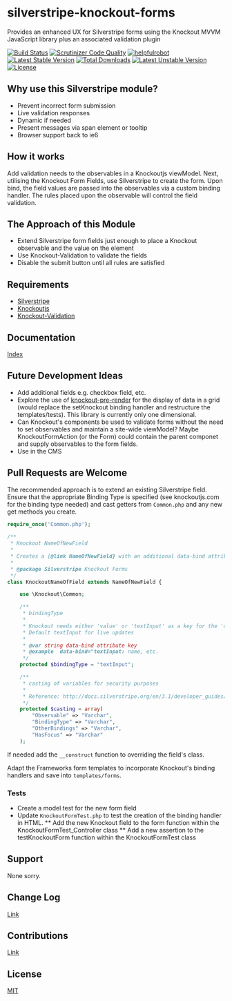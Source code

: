 # silverstripe-knockout-forms
Provides an enhanced UX for Silverstripe forms using the Knockout MVVM JavaScript library plus an associated validation plugin

[![Build Status](https://travis-ci.org/AntonyThorpe/silverstripe-knockout-forms.svg?branch=master)](https://travis-ci.org/AntonyThorpe/silverstripe-knockout-forms)
[![Scrutinizer Code Quality](https://scrutinizer-ci.com/g/AntonyThorpe/silverstripe-knockout-forms/badges/quality-score.png?b=master)](https://scrutinizer-ci.com/g/AntonyThorpe/silverstripe-knockout-forms/?branch=master)
[![helpfulrobot](https://helpfulrobot.io/antonythorpe/silverstripe-knockout-forms/badge)](http://addons.silverstripe.org/add-ons/antonythorpe/silverstripe-knockout-forms)
[![Latest Stable Version](https://poser.pugx.org/antonythorpe/silverstripe-knockout-forms/v/stable)](https://packagist.org/packages/antonythorpe/silverstripe-knockout-forms)
[![Total Downloads](https://poser.pugx.org/antonythorpe/silverstripe-knockout-forms/downloads)](https://packagist.org/packages/antonythorpe/silverstripe-knockout-forms)
[![Latest Unstable Version](https://poser.pugx.org/antonythorpe/silverstripe-knockout-forms/v/unstable)](https://packagist.org/packages/antonythorpe/silverstripe-knockout-forms)
[![License](https://poser.pugx.org/antonythorpe/silverstripe-knockout-forms/license)](https://packagist.org/packages/antonythorpe/silverstripe-knockout-forms)

## Why use this Silverstripe module?
* Prevent incorrect form submission
* Live validation responses
* Dynamic if needed
* Present messages via span element or tooltip
* Browser support back to ie6

## How it works 
Add validation needs to the observables in a Knockoutjs viewModel.  Next, utilising the Knockout Form Fields, use Silverstripe to create the form.  Upon bind, the field values are passed into the observables via a custom binding handler.  The rules placed upon the observable will control the field validation.

## The Approach of this Module
- Extend Silverstripe form fields just enough to place a Knockout observable and the value on the element
- Use Knockout-Validation to validate the fields
- Disable the submit button until all rules are satisfied

## Requirements
* [Silverstripe](http://www.silverstripe.org)
* [Knockoutjs](http://knockoutjs.com/documentation/introduction.html)
* [Knockout-Validation](https://github.com/Knockout-Contrib/Knockout-Validation)

## Documentation
[Index](/docs/en/index.md)

## Future Development Ideas
- Add additional fields e.g. checkbox field, etc.
- Explore the use of [knockout-pre-render](https://github.com/ErikSchierboom/knockout-pre-rendered) for the display of data in a grid (would replace the setKnockout binding handler and restructure the templates/tests).  This library is currently only one dimensional.
- Can Knockout's components be used to validate forms without the need to set observables and maintain a site-wide viewModel?  Maybe KnockoutFormAction (or the Form) could contain the parent componet and supply observables to the form fields.
- Use in the CMS

## Pull Requests are Welcome
The recommended approach is to extend an existing Silverstripe field.  Ensure that the appropriate Binding Type is specified (see knockoutjs.com for the binding type needed) and cast getters from `Common.php` and any new get methods you create.  
```php
require_once('Common.php');
    
/**
 * Knockout NameOfNewField
 * 
 * Creates a {@link NameOfNewField} with an additional data-bind attribute that links to a Knockout observable
 *
 * @package Silverstripe Knockout Forms
 */
class KnockoutNameOfField extends NameOfNewField {

    use \Knockout\Common;

    /**
     * bindingType
     *
     * Knockout needs either 'value' or 'textInput' as a key for the 'data-bind' HTML attribute
     * Default textInput for live updates
     *
     * @var string data-bind attribute key
     * @example  data-bind="textInput: name, etc.
     */
    protected $bindingType = "textInput";

    /**
     * casting of variables for security purposes
     *
     * Reference: http://docs.silverstripe.org/en/3.1/developer_guides/security/secure_coding/
     */
    protected $casting = array(
        "Observable" => "Varchar",
        "BindingType" => "Varchar",
        "OtherBindings" => "Varchar",
        "HasFocus" => "Varchar"
    );
```
If needed add the `__construct` function to overriding the field's class.

Adapt the Frameworks form templates to incorporate Knockout's binding handlers and save into `templates/forms`.

### Tests
* Create a model test for the new form field
* Update `KnockoutFormTest.php` to test the creation of the binding handler in HTML.
** Add the new Knockout field to the form function within the KnockoutFormTest_Controller class
** Add a new assertion to the testKnockoutForm function within the KnockoutFormTest class

## Support
None sorry.

## Change Log
[Link](changelog.md)

## Contributions
[Link](contributing.md)

## License
[MIT](LICENSE)


